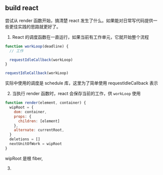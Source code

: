 ## build react
尝试从 render 函数开始，搞清楚 react 发生了什么。如果能对日常写代码提供一些更佳实践的思路就更好了。

1. React 的调度函数在一直运行，如果当前有工作单元，它就开始整个流程

```jsx
function workLoop(deadline) {
  // 工作

  requestIdleCallback(workLoop)
}

requestIdleCallback(workLoop)
```

实际中使用的调度是 schedule 库，这里为了简单使用 requestIdleCallback 表示


2. 当执行 render 函数时，react 会保存当前的工作，供 `workLoop` 使用

```jsx
function render(element, container) {
  wipRoot = {
    dom: container,
    props: {
      children: [element]
    },
    alternate: currentRoot,
  }
  deletions = []
  nextUnitOfWork = wipRoot
}
```

wipRoot 是根 fiber,

3. 
